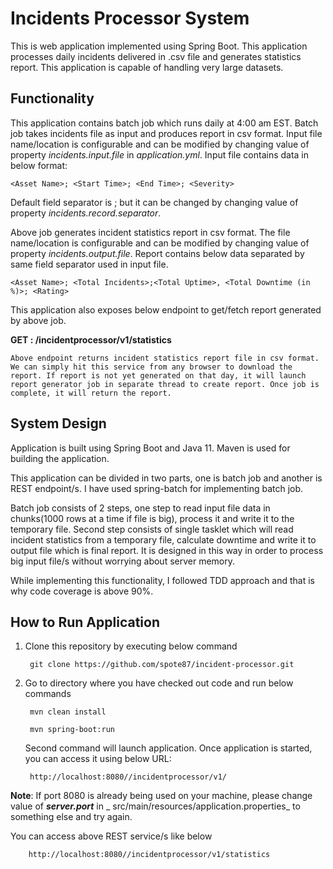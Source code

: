 # Incidents Processor System

This is web application implemented using Spring Boot. This application processes daily incidents delivered in .csv file
and generates statistics report. This application is capable of handling very large datasets.

## Functionality

This application contains batch job which runs daily at 4:00 am EST. Batch job takes incidents file as input and
produces report in csv format. Input file name/location is configurable and can be modified by changing value of
property _incidents.input.file_ in _application.yml_. Input file contains data in below format:

    <Asset Name>; <Start Time>; <End Time>; <Severity>

Default field separator is ; but it can be changed by changing value of property _incidents.record.separator_.

Above job generates incident statistics report in csv format. The file name/location is configurable and can be modified
by changing value of property _incidents.output.file_. Report contains below data separated by same field separator used
in input file.

    <Asset Name>; <Total Incidents>;<Total Uptime>, <Total Downtime (in %)>; <Rating>

This application also exposes below endpoint to get/fetch report generated by above job.

**GET : /incidentprocessor/v1/statistics**

`Above endpoint returns incident statistics report file in csv format. We can simply hit this service from any browser to download the report. If report is not yet generated on that day, it will launch report generator job in separate thread to create report. Once job is complete, it will return the report.`

## System Design

Application is built using Spring Boot and Java 11. Maven is used for building the application.

This application can be divided in two parts, one is batch job and another is REST endpoint/s. I have used spring-batch
for implementing batch job.

Batch job consists of 2 steps, one step to read input file data in chunks(1000 rows at a time if file is big), process
it and write it to the temporary file. Second step consists of single tasklet which will read incident statistics from a
temporary file, calculate downtime and write it to output file which is final report. It is designed in this way in
order to process big input file/s without worrying about server memory.

While implementing this functionality, I followed TDD approach and that is why code coverage is above 90%.

## How to Run Application

1. Clone this repository by executing below command

        git clone https://github.com/spote87/incident-processor.git

2. Go to directory where you have checked out code and run below commands

        mvn clean install

        mvn spring-boot:run
   Second command will launch application. Once application is started, you can access it using below URL:

        http://localhost:8080//incidentprocessor/v1/

**Note**: If port 8080 is already being used on your machine, please change value of _**server.port**_ in _
src/main/resources/application.properties_ to something else and try again.

You can access above REST service/s like below

        http://localhost:8080//incidentprocessor/v1/statistics
                        
